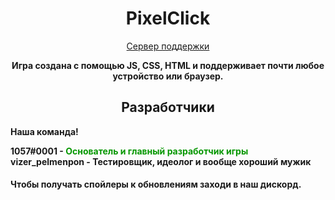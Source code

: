 <h1 align="center">PixelClick</h1>
<p align="center">
  <a href="https://discord.gg/ymmStuBF99">
    Сервер поддержки
  </a>
</p>
<p align="center">
<b>
Игра создана с помощью JS, CSS, HTML и поддерживает почти любое устройство или браузер.
</b>
</p>
<h2 align="center">Разработчики</h2>
<p><b>Наша команда!
<div>1057#0001 - <font color="#059700">Основатель и главный разработчик игры</font></div>
<div>vizer_pelmenpon - Тестировщик, идеолог и вообще хороший мужик</div>
</b>
</p>
<h4>Чтобы получать спойлеры к обновлениям заходи в наш дискорд.</h4>

